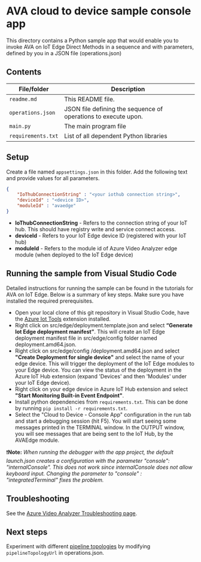 # AVA cloud to device sample console app

This directory contains a Python sample app that would enable you to invoke AVA on IoT Edge Direct Methods in a sequence and with parameters, defined by you in a JSON file (operations.json)

## Contents

| File/folder             | Description                                                   |
|-------------------------|---------------------------------------------------------------|
| `readme.md`             | This README file.                                             |
| `operations.json`       | JSON file defining the sequence of operations to execute upon.|
| `main.py`               | The main program file                                         |
| `requirements.txt`      | List of all dependent Python libraries                        |


## Setup

Create a file named `appsettings.json` in this folder. Add the following text and provide values for all parameters.

```JSON
{
    "IoThubConnectionString" : "<your iothub connection string>",
    "deviceId" : "<device ID>",
    "moduleId" : "avaedge"
}
```

* **IoThubConnectionString** - Refers to the connection string of your IoT hub. This should have registry write and service connect access.
* **deviceId** - Refers to your IoT Edge device ID (registered with your IoT hub)
* **moduleId** - Refers to the module id of Azure Video Analyzer edge module (when deployed to the IoT Edge device)




## Running the sample from Visual Studio Code

Detailed instructions for running the sample can be found in the tutorials for AVA on IoT Edge. Below is a summary of key steps. Make sure you have installed the required prerequisites.

* Open your local clone of this git repository in Visual Studio Code, have the [Azure Iot Tools](https://marketplace.visualstudio.com/items?itemName=vsciot-vscode.azure-iot-tools) extension installed. 
* Right click on src/edge/deployment.template.json and select **“Generate Iot Edge deployment manifest”**. This will create an IoT Edge deployment manifest file in src/edge/config folder named deployment.amd64.json.
* Right click on src/edge/config /deployment.amd64.json and select **"Create Deployment for single device"** and select the name of your edge device. This will trigger the deployment of the IoT Edge modules to your Edge device. You can view the status of the deployment in the Azure IoT Hub extension (expand 'Devices' and then 'Modules' under your IoT Edge device).
* Right click on your edge device in Azure IoT Hub extension and select **"Start Monitoring Built-in Event Endpoint"**.
* Install python dependencies from `requirements.txt`. This can be done by running `pip install -r requirements.txt`.
* Select the "Cloud to Device - Console App" configuration in the run tab and start a debugging session (hit F5). You will start seeing some messages printed in the TERMINAL window. In the OUTPUT window, you will see messages that are being sent to the IoT Hub, by the AVAEdge module.

❗**Note:** *When running the debugger with the app project, the default launch.json creates a configuration with the parameter "console": "internalConsole". This does not work since internalConsole does not allow keyboard input. Changing the parameter to "console" : "integratedTerminal" fixes the problem.*

## Troubleshooting

See the [Azure Video Analyzer Troubleshooting page](https://docs.microsoft.com/azure/azure-video-analyzer/video-analyzer-docs/troubleshoot.md).

## Next steps

Experiment with different [pipeline topologies](https://docs.microsoft.com/azure/azure-video-analyzer/video-analyzer-docs/pipeline) by modifying `pipelineTopologyUrl` in operations.json.
